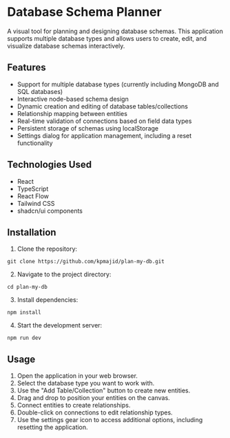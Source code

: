 # Database Schema Planner

A visual tool for planning and designing database schemas. This application supports multiple database types and allows users to create, edit, and visualize database schemas interactively.

## Features

- Support for multiple database types (currently including MongoDB and SQL databases)
- Interactive node-based schema design
- Dynamic creation and editing of database tables/collections
- Relationship mapping between entities
- Real-time validation of connections based on field data types
- Persistent storage of schemas using localStorage
- Settings dialog for application management, including a reset functionality

## Technologies Used

- React
- TypeScript
- React Flow
- Tailwind CSS
- shadcn/ui components

## Installation

1. Clone the repository:
```
git clone https://github.com/kpmajid/plan-my-db.git
```

2. Navigate to the project directory:
```
cd plan-my-db
```

3. Install dependencies:
```
npm install
```

4. Start the development server:
```
npm run dev
```

## Usage

1. Open the application in your web browser.
2. Select the database type you want to work with.
3. Use the "Add Table/Collection" button to create new entities.
4. Drag and drop to position your entities on the canvas.
5. Connect entities to create relationships.
6. Double-click on connections to edit relationship types.
7. Use the settings gear icon to access additional options, including resetting the application.
